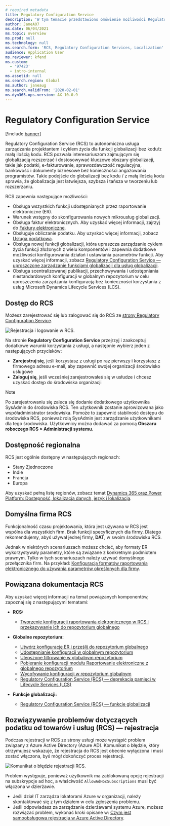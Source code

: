 ```yaml
---
# required metadata
title: Regulatory Configuration Service
description: 'W tym temacie przedstawiono omówienie możliwości Regulatory Configuration Service (RCS) i wyjaśniono, jak uzyskać dostęp do usługi.'
author: JaneA07
ms.date: 06/04/2021
ms.topic: overview
ms.prod: null
ms.technology: null
ms.search.form: 'RCS, Regulatory Configuration Services, Localization'
audience: Application User
ms.reviewer: kfend
ms.custom:
  - '97423'
  - intro-internal
ms.assetid: null
ms.search.region: Global
ms.author: janeaug
ms.search.validFrom: '2020-02-01'
ms.dyn365.ops.version: AX 10.0.9
---
```

# <a name="regulatory-configuration-service"></a>Regulatory Configuration Service

[!include [banner](../includes/banner.md)]

Regulatory Configuration Service (RCS) to autonomiczna usługa zarządzania projektantem i cyklem życia dla funkcji globalizacji bez kodu/z małą ilością kodu. RCS pozwala interesariuszom zajmującym się globalizacją rozszerzać i dostosowywać kluczowe obszary globalizacji, takie jak podatki, e-fakturowanie, sprawozdawczość regulacyjna, bankowość i dokumenty biznesowe bez konieczności angażowania programistów. Takie podejście do globalizacji bez kodu / z małą ilością kodu sprawia, że globalizacja jest łatwiejsza, szybsza i tańsza w tworzeniu lub rozszerzaniu.

RCS zapewnia następujące możliwości:

- Obsługa wszystkich funkcji udostępnianych przez raportowanie elektroniczne (ER).
- Warunek wstępny do skonfigurowania nowych mikrousług globalizacji.
- Obsługa faktur elektronicznych. Aby uzyskać więcej informacji, zajrzyj do [Faktury elektroniczne](/dynamics365-release-plan/2021wave1/finance-operations/dynamics365-finance/electronic-invoicing-add-on-dynamics-365-ga).
- Obsługuje obliczanie podatku. Aby uzyskać więcej informacji, zobacz [Usługa podatkowa](/dynamics365-release-plan/2021wave1/finance-operations/dynamics365-finance/tax-service-preview).
- Obsługa nowej funkcji globalizacji, która upraszcza zarządzanie cyklem życia funkcji złożonych z wielu komponentów i zapewnia dodatkowe możliwości konfigurowania działań i ustawiania parametrów funkcji. Aby uzyskać więcej informacji, zobacz [Regulatory Configuration Service — uproszczone zarządzanie funkcjami globalizacji dla usług globalizacji](/dynamics365-release-plan/2021wave1/finance-operations/dynamics365-finance/regulatory-configuration-service-simplified-globalization-feature-management-globalization-services).
- Obsługa scentralizowanej publikacji, przechowywania i udostępniania niestandardowych konfiguracji w globalnym repozytorium w celu uproszczenia zarządzania konfiguracją bez konieczności korzystania z usług Microsoft Dynamics Lifecycle Services (LCS).

## <a name="access-rcs"></a>Dostęp do RCS

Możesz zarejestrować się lub zalogować się do RCS ze [strony Regulatory Configuration Service](https://marketing.configure.global.dynamics.com/).

![Rejestracja i logowanie w RCS.](media/202103_RCS%20Marketing%20page_updated_1.jpg)

Na stronie **Regulatory Configuration Service** przejrzyj i zaakceptuj dodatkowe warunki korzystania z usługi, a następnie wybierz jeden z następujących przycisków:

- **Zarejestruj się**, jeśli korzystasz z usługi po raz pierwszy i korzystasz z firmowego adresu e-mail, aby zapewnić swojej organizacji środowisko usługowe
- **Zaloguj się**, jeśli wcześniej zarejestrowałeś się w usłudze i chcesz uzyskać dostęp do środowiska organizacji

> [!NOTE] 
> Po zarejestrowaniu się zaleca się dodanie dodatkowego użytkownika SysAdmin do środowiska RCS. Ten użytkownik zostanie aprowizowana jako współadministrator środowiska. Pomoże to zapewnić stabilność dostępu do środowiska RCS, ponieważ rolą SysAdmin jest zarządzanie użytkownikami dla tego środowiska. Użytkownicy można dodawać za pomocą **Obszaru roboczego RCS > Administracji systemu**.

## <a name="regional-availability"></a>Dostępność regionalna

RCS jest ogólnie dostępny w następujących regionach:

- Stany Zjednoczone
- Indie
- Francja
- Europa

Aby uzyskać pełną listę regionów, zobacz temat [Dynamics 365 oraz Power Platform: Dostępność, lokalizacja danych, język i lokalizacja](https://aka.ms/dynamics_365_international_availability_deck).

## <a name="rcs-default-company"></a>Domyślna firma RCS

Funkcjonalność czasu projektowania, która jest używana w RCS jest wspólna dla wszystkich firm. Brak funkcji specyficznych dla firmy. Dlatego rekomendujemy, abyś używał jednej firmy, **DAT**, w swoim środowisku RCS.

Jednak w niektórych scenariuszach możesz chcieć, aby formaty ER wykorzystywały parametry, które są związane z konkretnym podmiotem prawnym. Tylko w tych scenariuszach należy używać domyślnego przełącznika firm. Na przykład: [Konfiguracja formatów raportowania elektronicznego do używania parametrów określonych dla firmy](../../fin-ops-core/dev-itpro/analytics/er-app-specific-parameters-configure-format.md).

## <a name="related-rcs-documentation"></a>Powiązana dokumentacja RCS

Aby uzyskać więcej informacji na temat powiązanych komponentów, zapoznaj się z następującymi tematami:

- **RCS:**

    - [Tworzenie konfiguracji raportowania elektronicznego w RCS i przekazywanie ich do repozytorium globalnego](rcs-global-repo-upload.md)

- **Globalne repozytorium:**

    - [Utwórz konfigurację ER i prześlij do repozytorium globalnego](rcs-global-repo-upload.md)
    - [Udostępnianie konfiguracji w globalnym repozytorium](rcs-global-repo-share-configuration.md)
    - [Ulepszone filtrowanie w globalnym repozytorium](enhanced-filtering-global-repo.md)
    - [Pobieranie konfiguracji modułu Raportowanie elektroniczne z globalnego repozytorium](../../fin-ops-core/dev-itpro/analytics/er-download-configurations-global-repo.md)
    - [Wycofywanie konfiguracji w repozytorium globalnym](discontinuing-configurations-rcs-global-repo.md)
    - [Regulatory Configuration Service (RCS) — deprekacja pamięci w Lifecycle Services (LCS)](rcs-lcs-repo-dep-faq.md)

- **Funkcje globalizacji:**

    - [Regulatory Configuration Service (RCS) — funkcje globalizacji](/dynamics365-release-plan/2021wave1/finance-operations/dynamics365-finance/regulatory-configuration-service-simplified-globalization-feature-management-globalization-services)


## <a name="troubleshooting-rcs-sign-up"></a>Rozwiązywanie problemów dotyczących podatku od towarów i usług (RCS) — rejestracja

Podczas rejestracji w RCS ze strony usługi może wystąpić problem związany z Azure Active Directory (Azure AD). Komunikat o błędzie, który otrzymujesz wskazuje, że rejestracja do RCS jest obecnie wyłączona i musi zostać włączona, byś mógł dokończyć proces rejestracji.

![Komunikat o błędzie rejestracji RCS.](media/01_RCSSignUpError.jpg)

Problem występuje, ponieważ użytkownik ma zablokowaną opcję rejestracji na subskrypcje ad hoc, a właściwość `AllowAdHocSubscriptions` musi być włączona w dzierżawie. 

- Jeśli dział IT zarządza lokatorami Azure w organizacji, należy skontaktować się z tym działem w celu zgłoszenia problemu.
- Jeśli odpowiadasz za zarządzanie dzierżawami systemu Azure, możesz rozwiązać problem, wykonać kroki opisane w: [Czym jest samoobsługowa rejestracja w Azure Active Directory](/azure/active-directory/enterprise-users/directory-self-service-signup#how-do-i-control-self-service-settings).
